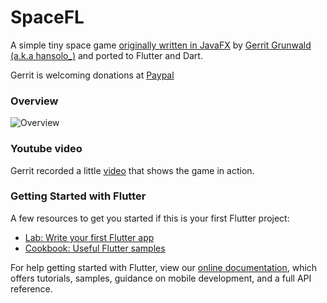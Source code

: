 # SpaceFL
A simple tiny space game [originally written in JavaFX][1] by [Gerrit Grunwald (a.k.a hansolo_)][2]
and ported to Flutter and Dart.

Gerrit is welcoming donations at [Paypal](https://paypal.me/hans0l0)

### Overview
![Overview](https://raw.githubusercontent.com/HanSolo/SpaceFX/master/SpaceFX.png)

### Youtube video
Gerrit recorded a little [video](https://youtu.be/IS71geUu9RE) that shows the game in action.

### Getting Started with Flutter

A few resources to get you started if this is your first Flutter project:

- [Lab: Write your first Flutter app](https://flutter.dev/docs/get-started/codelab)
- [Cookbook: Useful Flutter samples](https://flutter.dev/docs/cookbook)

For help getting started with Flutter, view our
[online documentation](https://flutter.dev/docs), which offers tutorials,
samples, guidance on mobile development, and a full API reference.

[1]: https://github.com/HanSolo/SpaceFX
[2]: https://github.com/HanSolo
